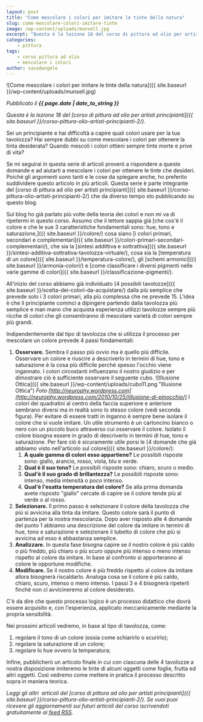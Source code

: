 ```yaml
---
layout: post
title: "Come mescolare i colori per imitare le tinte della natura"
slug: come-mescolare-colori-imitare-tinte
image: /wp-content/uploads/munsell.jpg
excerpt: "Questa è la lezione 18 del corso di pittura ad olio per artisti principianti. Sei un principiante e hai difficoltà a capire quali colori usare per la tua"
categories:
    - pittura
tags:
    - corso pittura ad olio
    - mescolare i colori
author: sasadangelo
---
```


![Come mescolare i colori per imitare le tinte della natura]({{ site.baseurl }}/wp-content/uploads/munsell.jpg)

_Pubblicato il **{{ page.date | date_to_string }}**_

_Questa è la lezione 18 del [corso di pittura ad olio per artisti principianti]({{ site.baseurl }}/corso-pittura-olio-artisti-principianti-2/)._

Sei un principiante e hai difficoltà a capire quali colori usare per la tua tavolozza? Hai sempre dubbi su come mescolare i colori per ottenere la tinta desiderata? Quando mescoli i colori ottieni sempre tinte morte e prive di vita?

Se mi seguirai in questa serie di articoli proverò a rispondere a queste domande e ad aiutarti a mescolare i colori per ottenere le tinte che desideri. Poiché gli argomenti sono tanti e le cose da spiegare anche, ho preferito suddividere questo articolo in più articoli. Questa serie è parte integrante del [corso di pittura ad olio per artisti principianti]({{ site.baseurl }}/corso-pittura-olio-artisti-principianti-2/) che da diverso tempo sto pubblicando su questo blog.

Sul blog ho già parlato più volte della teoria dei colori e non mi va di ripetermi in questo corso. Assumo che il lettore sappia già [che cos'è il colore e che le sue 3 caratteristiche fondamentali sono: hue, tono e saturazione,]({{ site.baseurl }}/colore/) cosa siano [i colori primari, secondari e complementari]({{ site.baseurl }}/colori-primari-secondari-complementari/), che sia la [sintesi addittiva e sottrattiva]({{ site.baseurl }}/sintesi-additiva-sottrativa-tavolozza-virtuale/), cosa sia la [temperatura di un colore]({{ site.baseurl }}/temperatura-colore/), gli [schemi armonici]({{ site.baseurl }}/armonia-colori/) e [come classificare i diversi pigmenti nelle varie gamme di colori]({{ site.baseurl }}/classificazione-pigmenti/).

All'inizio del corso abbiamo già individuato [4 possibili tavolozze]({{ site.baseurl }}/scelta-dei-colori-da-acquistare/) dalla più semplice che prevede solo i 3 colori primari, alla più complessa che ne prevede 15. L'idea è che il principiante cominci a dipingere partendo dalla tavolozza più semplice e man mano che acquista esperienza utilizzi tavolozze sempre più ricche di colori che gli consentiranno di mescolare varietà di colori sempre più grandi.

Indipendentemente dal tipo di tavolozza che si utilizza il processo per mescolare un colore prevede 4 passi fondamentali:

1. **Osservare.** Sembra il passo più ovvio ma è quello più difficile. Osservare un colore e riuscire a descriverlo in termini di hue, tono e saturazione è la cosa più difficile perché spesso l'occhio viene ingannato. I colori circostanti influenzano il nostro giudizio e per dimostrare ciò è sufficiente osservare il seguente cubo. ![Illusione Ottica]({{ site.baseurl }}/wp-content/uploads/cubo11.png "Illusione Ottica") _Foto [http://neurophy.wordpress.com](http://neurophy.wordpress.com/2010/10/25/lillusione-di-pinocchio/)_ I colori dei quadratini al centro della faccia superiore e anteriore sembrano diversi ma in realtà sono lo stesso colore (vedi seconda figura). Per evitare di essere tratti in inganno è sempre bene isolare il colore che si vuole imitare. Un utile strumento è un cartoncino bianco o nero con un piccolo buco attraverso cui osservare il colore. Isolato il colore bisogna essere in grado di descriverlo in termini di hue, tono e saturazione. Per fare ciò è sicuramente utile porsi le [4 domande che già abbiamo visto nell'articolo sul colore]({{ site.baseurl }}/colore/):
    1. **A quale gamma di colori esso appartiene?** Le possibili risposte sono: giallo, arancio, rosso, viola, blu e verde.
    2. **Qual è il suo tono?** Le possibili risposte sono: chiaro, scuro o medio.
    3. **Qual'è il suo grado di brillantezza?** Le possibili risposte sono: intenso, media intensità o poco intenso.
    4. **Qual'è l'esatta temperatura del colore?** Se alla prima domanda avete risposto "giallo" cercate di capire se il colore tende più al verde o al rosso.
2. **Selezionare.** Il primo passo è selezionare il colore della tavolozza che più si avvicina alla tinta da imitare. Questo colore sarà il punto di partenza per la nostra mescolanza. Dopo aver risposto alle 4 domande del punto 1 abbiamo una descrizione del colore da imitare in termini di hue, tono e saturazione e selezionare il tubetto di colore che più si avvicina ad esso è abbastanza semplice.
3. **Analizzare.** In questa fase bisogna capire se il nostro colore è più caldo o più freddo, più chiaro o più scuro oppure più intenso o meno intenso rispetto al colore da imitare. In base al confronto si apporteranno al colore le opportune modifiche.
4. **Modificare.** Se il nostro colore è più freddo rispetto al colore da imitare allora bisognerà riscaldarlo. Analoga cosa se il colore è più caldo, chiaro, scuro, intenso o meno intenso. I passi 3 e 4 bisognerà ripeterli finchè non ci avvicineremo al colore desiderato.

C'è da dire che questo processo logico è un processo didattico che dovrà essere acquisito e, con l'esperienza, applicato meccanicamente mediante la propria sensibilità.

Nei prossimi articoli vedremo, in base al tipo di tavolozza, come:

1. regolare il tono di un colore (ossia come schiarirlo o scurirlo);
2. regolare la saturazione di un colore;
3. regolare lo hue ovvero la temperatura;

Infine, pubblicherò un articolo finale in cui con ciascuna delle 4 tavolozze a nostra disposizione imiteremo le tinte di alcuni oggetti come foglie, frutta ed altri oggetti. Così vedremo come mettere in pratica il processo descritto sopra in maniera teorica.

_Leggi gli altri  articoli del [corso di pittura ad olio per artisti principianti]({{ site.baseurl }}/corso-pittura-olio-artisti-principianti-2/). Se vuoi puoi ricevere gli aggiornamenti sui futuri articoli del corso iscrivendoti gratuitamente ai [feed RSS](http://feeds2.feedburner.com/DisegnoPittura)._
